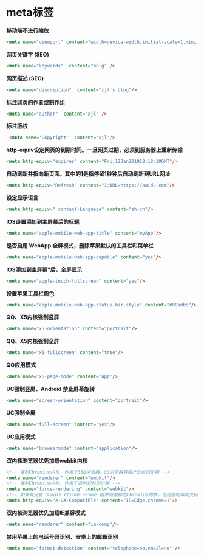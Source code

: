 # meta标签

**移动端不进行缩放**

```html 
<meta name="viewport" content="width=device-width,initial-scale=1,minimum-scale=1,maximum-scale=1,user-scalable=no,viewport-fit=cover" />
```

**网页关键字 (SEO)**

```html
<meta name="keywords"  content="bolg" />
```

**网页描述 (SEO)**

```html
<meta name="description"  content="xjl's blog"/>
```

**标注网页的作者或制作组**

```html
<meta name="author"  content="xjl" />
```

**标注版权**

```html
 <meta name='Copyright'  content='xjl'/>
```

**http-equiv设定网页的到期时间。一旦网页过期，必须到服务器上重新传输**

```html
<meta http-equiv="expires" content="Fri,12Jan201918:18:18GMT"/>
```

**自动刷新并指向新页面。其中的1是指停留1秒钟后自动刷新到URL网址**
```html
<meta http-equiv="Refresh" content="1;URL=https://baidu.com"/>
```

**设定显示语言**
```html
<meta http-equiv=" content-Language" content="zh-cn"/> 
```

**IOS设置添加到主屏幕后的标题**
```html
<meta name="apple-mobile-web-app-title" content="myApp"/>
```

**是否启用 WebApp 全屏模式，删除苹果默认的工具栏和菜单栏**
```html
<meta name="apple-mobile-web-app-capable" content="yes"/>
```

**IOS添加到主屏幕“后，全屏显示**
```html
<meta name="apple-touch-fullscreen" content="yes"/>
```

**设置苹果工具栏颜色**
```html
<meta name="apple-mobile-web-app-status-bar-style" content="#00adb5"/>
```

**QQ、X5内核强制竖屏**
```html
<meta name="x5-orientation" content="portrait"/>
```

**QQ、X5内核强制全屏**
```html
<meta name="x5-fullscreen" content="true"/>
```

**QQ应用模式**
```html
<meta name="x5-page-mode" content="app"/>
```

**UC强制竖屏、Android 禁止屏幕旋转**
```html
<meta name="screen-orientation" content="portrait"/>
```

**UC强制全屏**
```html
<meta name="full-screen" content="yes"/>
```

**UC应用模式**
```html
<meta name="browsermode" content="application"/>
```

**双内核浏览器优先加载webkit内核**
```html
<!-- 强制Chromium内核，作用于360浏览器、QQ浏览器等国产双核浏览器 -->
<meta name="renderer" content="webkit"/>
<!-- 强制Chromium内核，作用于其他双核浏览器 -->
<meta name="force-rendering" content="webkit"/>
<!-- 如果有安装 Google Chrome Frame 插件则强制为Chromium内核，否则强制本机支持的最高版本IE内核，作用于IE浏览器 -->
<meta http-equiv="X-UA-Compatible" content="IE=Edge,chrome=1"/>
```

**双内核浏览器优先加载IE兼容模式**
```html
<meta name="renderer" content="ie-comp"/>
```

**禁用苹果上的电话号码识别、安卓上的邮箱识别**
```html
<meta name="format-detection" content="telephone=no,email=no" />
```